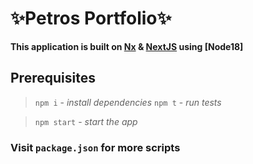 # ✨Petros Portfolio✨

**This application is built on [Nx](https://nx.dev) & [NextJS](https://nextjs.org/) using [Node18]**

## Prerequisites 
>`npm i` - *install dependencies*
>`npm t` - *run tests*

>`npm start` - *start the app*

### Visit `package.json` for more scripts

